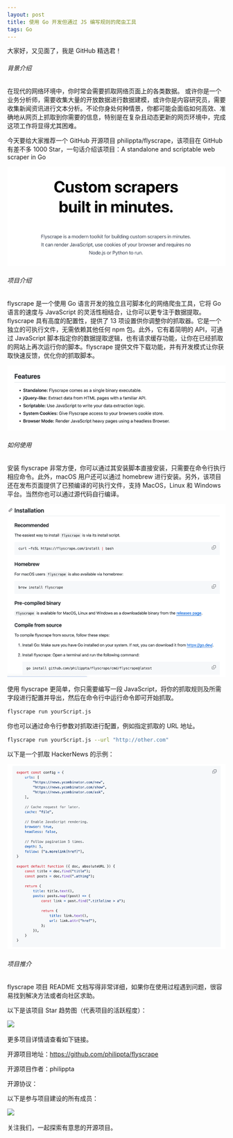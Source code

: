 ```yaml
---
layout: post
title: 使用 Go 开发但通过 JS 编写规则的爬虫工具
tags: Go
---
```


大家好，又见面了，我是 GitHub 精选君！

###### 背景介绍

在现代的网络环境中，你时常会需要抓取网络页面上的各类数据。 或许你是一个业务分析师，需要收集大量的开放数据进行数据建模，或许你是内容研究员，需要收集新闻资讯进行文本分析。不论你身处何种情景，你都可能会面临如何高效、准确地从网页上抓取到你需要的信息，特别是在复杂且动态更新的网页环境中，完成这项工作将显得尤其困难。

今天要给大家推荐一个 GitHub 开源项目 philippta/flyscrape，该项目在 GitHub 有差不多 1000 Star，一句话介绍该项目：A standalone and scriptable web scraper in Go

![](https://raw.githubusercontent.com/ZhuPeng/pic/master/images/compress_image-20240330204314062.png)

###### 项目介绍

flyscrape 是一个使用 Go 语言开发的独立且可脚本化的网络爬虫工具，它将 Go 语言的速度与 JavaScript 的灵活性相结合，让你可以更专注于数据提取。flyscrape 具有高度的配置性，提供了 13 项设置供你调整你的抓取器。它是一个独立的可执行文件，无需依赖其他任何 npm 包。此外，它有着简明的 API，可通过 JavaScript 脚本指定你的数据提取逻辑，也有请求缓存功能，让你在已经抓取的网站上再次运行你的脚本。flyscrape 提供文件下载功能，并有开发模式让你获取快速反馈，优化你的抓取脚本。

![](https://raw.githubusercontent.com/ZhuPeng/pic/master/images/compress_image-20240330204404014.png)

###### 如何使用

安装 flyscrape 非常方便，你可以通过其安装脚本直接安装，只需要在命令行执行相应命令。此外，macOS 用户还可以通过 homebrew 进行安装。另外，该项目还在发布页面提供了已预编译的可执行文件，支持 MacOS，Linux 和 Windows 平台。当然你也可以通过源代码自行编译。

![](https://raw.githubusercontent.com/ZhuPeng/pic/master/images/compress_image-20240330204443362.png)

使用 flyscrape 更简单，你只需要编写一段 JavaScript，将你的抓取规则及所需字段进行配置并导出，然后在命令行中运行命令即可开始抓取。

```bash
flyscrape run yourScript.js
```

你也可以通过命令行参数对抓取进行配置，例如指定抓取的 URL 地址。

```bash
flyscrape run yourScript.js --url "http://other.com"
```

以下是一个抓取 HackerNews 的示例：

![](https://raw.githubusercontent.com/ZhuPeng/pic/master/images/compress_image-20240330204611785.png)

###### 项目推介

flyscrape 项目 README 文档写得非常详细，如果你在使用过程遇到问题，很容易找到解决方法或者向社区求助。


以下是该项目 Star 趋势图（代表项目的活跃程度）：

![](https://api.star-history.com/svg?repos=philippta/flyscrape&type=Timeline)

更多项目详情请查看如下链接。

开源项目地址：https://github.com/philippta/flyscrape 

开源项目作者：philippta

开源协议：

以下是参与项目建设的所有成员：

![](https://contrib.rocks/image?repo=philippta/flyscrape)

关注我们，一起探索有意思的开源项目。

